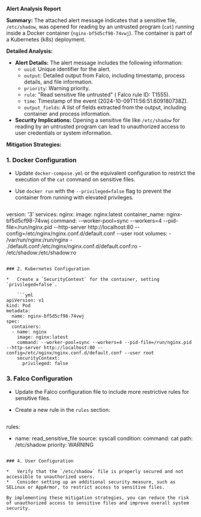 **Alert Analysis Report**

**Summary:**
The attached alert message indicates that a sensitive file, `/etc/shadow`, was opened for reading by an untrusted program (`cat`) running inside a Docker container (`nginx-bf5d5cf98-74vwj`). The container is part of a Kubernetes (k8s) deployment.

**Detailed Analysis:**

* **Alert Details:** The alert message includes the following information:
	+ `uuid`: Unique identifier for the alert.
	+ `output`: Detailed output from Falco, including timestamp, process details, and file information.
	+ `priority`: Warning priority.
	+ `rule`: "Read sensitive file untrusted" ( Falco rule ID: T1555).
	+ `time`: Timestamp of the event (2024-10-09T11:56:51.609180738Z).
	+ `output_fields`: A list of fields extracted from the output, including container and process information.
* **Security Implications:** Opening a sensitive file like `/etc/shadow` for reading by an untrusted program can lead to unauthorized access to user credentials or system information.

**Mitigation Strategies:**

### 1. Docker Configuration

*   Update `docker-compose.yml` or the equivalent configuration to restrict the execution of the `cat` command on sensitive files.
*   Use `docker run` with the `--privileged=false` flag to prevent the container from running with elevated privileges.

    ```yml
version: '3'
services:
  nginx:
    image: nginx:latest
    container_name: nginx-bf5d5cf98-74vwj
    command: --worker-pool=sync --workers=4 --pid-file=/run/nginx.pid --http-server http://localhost:80 --config=/etc/nginx/nginx.conf.d/default.conf --user root
    volumes:
      - /var/run/nginx:/run/nginx
      - ./default.conf:/etc/nginx/nginx.conf.d/default.conf:ro
      - /etc/shadow:/etc/shadow:ro
```

### 2. Kubernetes Configuration

*   Create a `SecurityContext` for the container, setting `privileged=false`.

    ```yml
apiVersion: v1
kind: Pod
metadata:
  name: nginx-bf5d5cf98-74vwj
spec:
  containers:
  - name: nginx
    image: nginx:latest
    command: --worker-pool=sync --workers=4 --pid-file=/run/nginx.pid --http-server http://localhost:80 --config=/etc/nginx/nginx.conf.d/default.conf --user root
    securityContext:
      privileged: false
```

### 3. Falco Configuration

*   Update the Falco configuration file to include more restrictive rules for sensitive files.
*   Create a new rule in the `rules` section:

    ```yml
rules:
- name: read_sensitive_file
  source: syscall
  condition:
    command: cat
    path: /etc/shadow
  priority: WARNING
```

### 4. User Configuration

*   Verify that the `/etc/shadow` file is properly secured and not accessible to unauthorized users.
*   Consider setting up an additional security measure, such as SELinux or AppArmor, to restrict access to sensitive files.

By implementing these mitigation strategies, you can reduce the risk of unauthorized access to sensitive files and improve overall system security.